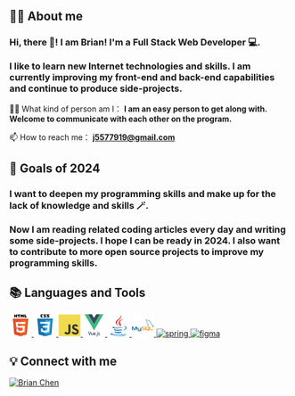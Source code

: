 <h2> 🙋‍♂️ About me</h2>
<h3> 
Hi, there 👋! I am Brian!  I'm a Full Stack Web Developer 💻.
  
I like to learn new Internet technologies and skills. 
I am currently improving my front-end and back-end capabilities and continue to produce side-projects. 
</h3>

💁‍♂️ What kind of person am I： **I am an easy person to get along with. Welcome to communicate with each other on the program.**

📫 How to reach me： **j5577919@gmail.com**

<h2> 🔭 Goals of 2024 </h2>
<h3> 
I want to deepen my programming skills and make up for the lack of knowledge and skills 🪄. 
  
Now I am reading related coding articles every day and writing some side-projects. 
I hope I can be ready in 2024. 
I also want to contribute to more open source projects to improve my programming skills.
</h3>


<h2> 📚 Languages and Tools </h2>
<p> 
<a href="https://www.w3.org/html/" target="_blank" rel="noreferrer"> 
<img src="https://raw.githubusercontent.com/devicons/devicon/master/icons/html5/html5-original-wordmark.svg" alt="html5" width="40" height="40"/> </a> 
  
<a href="https://www.w3schools.com/css/" target="_blank" rel="noreferrer"> 
<img src="https://raw.githubusercontent.com/devicons/devicon/master/icons/css3/css3-original-wordmark.svg" alt="css3" width="40" height="40"/> 

<a href="https://developer.mozilla.org/en-US/docs/Web/JavaScript" target="_blank" rel="noreferrer"> 
<img src="https://raw.githubusercontent.com/devicons/devicon/master/icons/javascript/javascript-original.svg" alt="javascript" width="40" height="40"/> </a> 

<a href="https://vuejs.org/" target="_blank" rel="noreferrer"> 
<img src="https://raw.githubusercontent.com/devicons/devicon/master/icons/vuejs/vuejs-original-wordmark.svg" alt="vuejs" width="40" height="40"/> </a> 

<a href="https://www.java.com" target="_blank" rel="noreferrer"> 
<img src="https://raw.githubusercontent.com/devicons/devicon/master/icons/java/java-original.svg" alt="java" width="40" height="40"/> </a> 

<a href="https://www.mysql.com/" target="_blank" rel="noreferrer"> 
<img src="https://raw.githubusercontent.com/devicons/devicon/master/icons/mysql/mysql-original-wordmark.svg" alt="mysql" width="40" height="40"/> </a> 

<a href="https://spring.io/" target="_blank" rel="noreferrer"> 
<img src="https://www.vectorlogo.zone/logos/springio/springio-icon.svg" alt="spring" width="40" height="40"/> </a> 

<a href="https://www.figma.com/" target="_blank" rel="noreferrer"> 
<img src="https://www.vectorlogo.zone/logos/figma/figma-icon.svg" alt="figma" width="40" height="40"/> </a> 
</p>


<h2> 💡 Connect with me </h2>
<p>
<a href="https://linkedin.com/in/Brian Chen" target="blank">
<img src="https://raw.githubusercontent.com/rahuldkjain/github-profile-readme-generator/master/src/images/icons/Social/linked-in-alt.svg" alt="Brian Chen" height="30" width="40" /></a>
</p>
